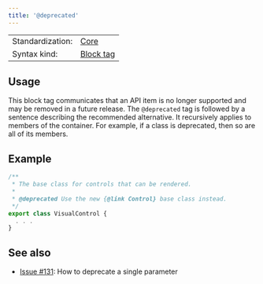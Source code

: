 ```yaml
---
title: '@deprecated'
---
```


<!-- prettier-ignore-start -->
|    |    |
| -- | -- |
| Standardization: | [Core](../spec/standardization_groups.md) |
| Syntax kind: | [Block tag](../spec/tag_kinds.md) |
<!-- prettier-ignore-end -->

## Usage

This block tag communicates that an API item is no longer supported and may be removed in a future release.
The `@deprecated` tag is followed by a sentence describing the recommended alternative. It recursively applies
to members of the container. For example, if a class is deprecated, then so are all of its members.

## Example

```ts
/**
 * The base class for controls that can be rendered.
 *
 * @deprecated Use the new {@link Control} base class instead.
 */
export class VisualControl {
  . . .
}
```

## See also

- [Issue #131](https://github.com/microsoft/tsdoc/issues/131): How to deprecate a single parameter

